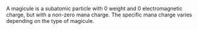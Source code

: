 A magicule is a subatomic particle with 0 weight and 0 electromagnetic charge, but with a non-zero mana charge. The specific mana charge varies depending on the type of magicule.
